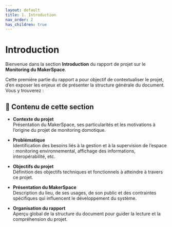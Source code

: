 ```yaml
---
layout: default
title: 1. Introduction
nav_order: 2
has_children: true
---
```


# Introduction

Bienvenue dans la section **Introduction** du rapport de projet sur le **Monitoring du MakerSpace**.

Cette première partie du rapport a pour objectif de contextualiser le projet, d’en exposer les enjeux et de présenter la structure générale du document. Vous y trouverez :

## 📌 Contenu de cette section

- **Contexte du projet**  
  Présentation du MakerSpace, ses particularités et les motivations à l’origine du projet de monitoring domotique.

- **Problématique**  
  Identification des besoins liés à la gestion et à la supervision de l’espace : monitoring environnemental, affichage des informations, interopérabilité, etc.

- **Objectifs du projet**  
  Définition des objectifs techniques et fonctionnels à atteindre à travers ce projet.

- **Présentation du MakerSpace**  
  Description du lieu, de ses usages, de son public et des contraintes spécifiques qui influencent le développement du système.

- **Organisation du rapport**  
  Aperçu global de la structure du document pour guider la lecture et la compréhension du projet.

